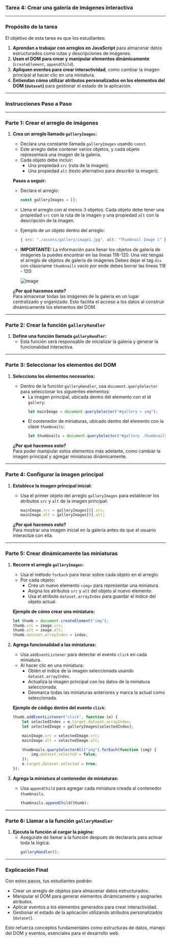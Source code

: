 ### **Tarea 4: Crear una galería de imágenes interactiva**  

---

### **Propósito de la tarea**  
El objetivo de esta tarea es que los estudiantes:  
1. **Aprendan a trabajar con arreglos en JavaScript** para almacenar datos estructurados como rutas y descripciones de imágenes.  
2. **Usen el DOM para crear y manipular elementos dinámicamente** (`createElement`, `appendChild`).  
3. **Apliquen eventos para crear interactividad**, como cambiar la imagen principal al hacer clic en una miniatura.  
4. **Entiendan cómo utilizar atributos personalizados en los elementos del DOM (`dataset`)** para gestionar el estado de la aplicación.  

---

### **Instrucciones Paso a Paso**

---

### **Parte 1: Crear el arreglo de imágenes**
1. **Crea un arreglo llamado `galleryImages`:**  
   - Declara una constante llamada `galleryImages` usando `const`.  
   - Este arreglo debe contener varios objetos, y cada objeto representará una imagen de la galería.  
   - Cada objeto debe incluir:  
     - Una propiedad `src` (ruta de la imagen).  
     - Una propiedad `alt` (texto alternativo para describir la imagen).  

   **Pasos a seguir:**  
   - Declara el arreglo:  
     ```javascript
     const galleryImages = [];
     ```  
   - Llena el arreglo con al menos 3 objetos. Cada objeto debe tener una propiedad `src` con la ruta de la imagen y una propiedad `alt` con la descripción de la imagen.  
   - Ejemplo de un objeto dentro del arreglo:  
     ```javascript
     { src: "./assets/gallery/image1.jpg", alt: "Thumbnail Image 1" }
     ```
   - **IMPORTANTE:** La información para llenar los objetos de galería de imágenes la puedes encontrar en las líneas 118-120. Una vez tengas el arreglo de objetos de galería de imágenes Debes dejar el tag `div` con classname `thumbnails` vacío por ende debes borrar las lineas 118 - 120:

     ![image](https://github.com/user-attachments/assets/833b4ee8-a2b3-4119-9585-739e254e4e51)


   **¿Por qué hacemos esto?**  
   Para almacenar todas las imágenes de la galería en un lugar centralizado y organizado. Esto facilita el acceso a los datos al construir dinámicamente los elementos del DOM.

---

### **Parte 2: Crear la función `galleryHandler`**
1. **Define una función llamada `galleryHandler`:**  
   - Esta función será responsable de inicializar la galería y generar la funcionalidad interactiva.

---

### **Parte 3: Seleccionar los elementos del DOM**
1. **Selecciona los elementos necesarios:**  
   - Dentro de la función `galleryHandler`, usa `document.querySelector` para seleccionar los siguientes elementos:  
     - La imagen principal, ubicada dentro del elemento con el id `gallery`:  
       ```javascript
       let mainImage = document.querySelector("#gallery > img");
       ```  
     - El contenedor de miniaturas, ubicado dentro del elemento con la clase `thumbnails`:  
       ```javascript
       let thumbnails = document.querySelector("#gallery .thumbnails");
       ```  

   **¿Por qué hacemos esto?**  
   Para poder manipular estos elementos más adelante, como cambiar la imagen principal y agregar miniaturas dinámicamente.

---

### **Parte 4: Configurar la imagen principal**
1. **Establece la imagen principal inicial:**  
   - Usa el primer objeto del arreglo `galleryImages` para establecer los atributos `src` y `alt` de la imagen principal:  
     ```javascript
     mainImage.src = galleryImages[0].src;
     mainImage.alt = galleryImages[0].alt;
     ```  

   **¿Por qué hacemos esto?**  
   Para mostrar una imagen inicial en la galería antes de que el usuario interactúe con ella.

---

### **Parte 5: Crear dinámicamente las miniaturas**
1. **Recorre el arreglo `galleryImages`:**  
   - Usa el método `forEach` para iterar sobre cada objeto en el arreglo.  
   - Por cada objeto:  
     - Crea un nuevo elemento `<img>` para representar una miniatura.  
     - Asigna los atributos `src` y `alt` del objeto al nuevo elemento.  
     - Usa el atributo `dataset.arrayIndex` para guardar el índice del objeto actual.  

   **Ejemplo de cómo crear una miniatura:**  
   ```javascript
   let thumb = document.createElement("img");
   thumb.src = image.src;
   thumb.alt = image.alt;
   thumb.dataset.arrayIndex = index;
   ```  

2. **Agrega funcionalidad a las miniaturas:**  
   - Usa `addEventListener` para detectar el evento `click` en cada miniatura.  
   - Al hacer clic en una miniatura:  
     - Obtén el índice de la imagen seleccionada usando `dataset.arrayIndex`.  
     - Actualiza la imagen principal con los datos de la miniatura seleccionada.  
     - Desmarca todas las miniaturas anteriores y marca la actual como seleccionada.  

   **Ejemplo de código dentro del evento `click`:**  
   ```javascript
   thumb.addEventListener("click", function (e) {
       let selectedIndex = e.target.dataset.arrayIndex;
       let selectedImage = galleryImages[selectedIndex];

       mainImage.src = selectedImage.src;
       mainImage.alt = selectedImage.alt;

       thumbnails.querySelectorAll("img").forEach(function (img) {
           img.dataset.selected = false;
       });
       e.target.dataset.selected = true;
   });
   ```  

3. **Agrega la miniatura al contenedor de miniaturas:**  
   - Usa `appendChild` para agregar cada miniatura creada al contenedor `thumbnails`.  
     ```javascript
     thumbnails.appendChild(thumb);
     ```  

---

### **Parte 6: Llamar a la función `galleryHandler`**
1. **Ejecuta la función al cargar la página:**  
   - Asegúrate de llamar a la función después de declararla para activar toda la lógica:  
     ```javascript
     galleryHandler();
     ```  

---

### **Explicación Final**
Con estos pasos, tus estudiantes podrán:  
- Crear un arreglo de objetos para almacenar datos estructurados.  
- Manipular el DOM para generar elementos dinámicamente y asignarles atributos.  
- Aplicar eventos a los elementos generados para crear interactividad.  
- Gestionar el estado de la aplicación utilizando atributos personalizados (`dataset`).  

Esto refuerza conceptos fundamentales como estructuras de datos, manejo del DOM y eventos, esenciales para el desarrollo web.
